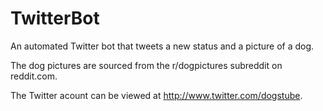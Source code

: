 # TwitterBot

An automated Twitter bot that tweets a new status and a picture of a dog. 

The dog pictures are sourced from the r/dogpictures subreddit on reddit.com. 

The Twitter acount can be viewed at http://www.twitter.com/dogstube.